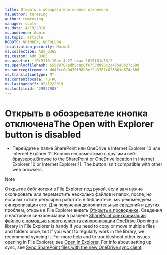 ```yaml
---
title: Открыть в обозревателе кнопка отключена
ms.author: toresing
author: tomresing
manager: scotv
ms.date: 4/19/2018
ms.audience: Admin
ms.topic: article
ROBOTS: NOINDEX, NOFOLLOW
localization_priority: Normal
ms.collection: Adm_O365
ms.custom: Adm_O365
ms.assetid: ff0f9110-10be-4c27-acaa-1615f81a53f2
ms.openlocfilehash: 656d8787edb6ca00f6753d096c2c475a5b27c39d
ms.sourcegitcommit: dd43cc0a9470f98b8ef2a3787c823801d674c666
ms.translationtype: MT
ms.contentlocale: ru-RU
ms.lasthandoff: 02/12/2019
ms.locfileid: "29927985"
---
```

# <a name="the-open-with-explorer-button-is-disabled"></a><span data-ttu-id="d9889-102">Открыть в обозревателе кнопка отключена</span><span class="sxs-lookup"><span data-stu-id="d9889-102">The Open with Explorer button is disabled</span></span>

- <span data-ttu-id="d9889-p101">Перейдите к папке SharePoint или OneDrive в Internet Explorer 10 или Internet Explorer 11. Кнопки несовместимо с другими веб-браузеров.</span><span class="sxs-lookup"><span data-stu-id="d9889-p101">Browse to the SharePoint or OneDrive location in Internet Explorer 10 or Internet Explorer 11. The button isn't compatible with other web browsers.</span></span>
    
> [!NOTE]
> <span data-ttu-id="d9889-p102">Открытие библиотеки в File Explorer под рукой, если вам нужно скопировать или переместить несколько файлов и папок, после, но если вы хотите регулярно работать в библиотеке, мы рекомендуем синхронизации его. Для получения дополнительных сведений и других проблем, открыв в File Explorer видеть [Открыть в проводнике](https://go.microsoft.com/fwlink/?linkid=871665). Сведения о настройке синхронизации в разделе [SharePoint синхронизации файлов с помощью нового клиента синхронизации OneDrive](https://go.microsoft.com/fwlink/?linkid=871666).</span><span class="sxs-lookup"><span data-stu-id="d9889-p102">Opening a library in File Explorer is handy if you need to copy or move multiple files and folders once, but if you want to regularly work in the library, we recommend syncing it. For more help and to troubleshoot other issues opening in File Explorer, see [Open in Explorer](https://go.microsoft.com/fwlink/?linkid=871665). For info about setting up sync, see [Sync SharePoint files with the new OneDrive sync client](https://go.microsoft.com/fwlink/?linkid=871666).</span></span> 
  

